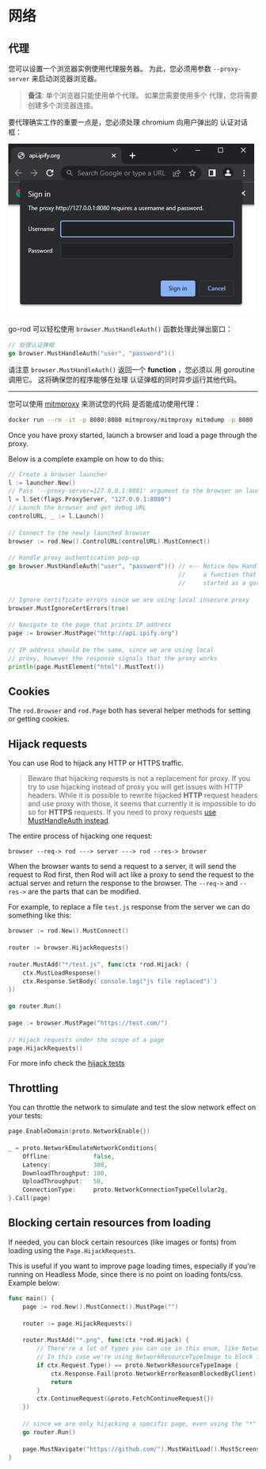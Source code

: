 # 网络

## 代理

您可以设置一个浏览器实例使用代理服务器。 为此，您必须用参数 `--proxy-server` 来启动浏览器浏览器。

> **备注**: 单个浏览器只能使用单个代理。 如果您需要使用多个 代理，您将需要创建多个浏览器连接。

要代理确实工作的重要一点是，您必须处理 chromium 向用户弹出的 认证对话框：

![Proxy Auth Dialog](network/proxy-auth-dialog.png)

go-rod 可以轻松使用 `browser.MustHandleAuth()` 函数处理此弹出窗口：

```go
// 处理认证弹框
go browser.MustHandleAuth("user", "password")()
```

请注意 `browser.MustHandleAuth()` 返回一个 **function** ，您必须以 用 goroutine 调用它。 这将确保您的程序能够在处理 认证弹框的同时异步运行其他代码。

---

您可以使用 [mitmproxy](https://mitmproxy.org/) 来测试您的代码 是否能成功使用代理：

```bash
docker run --rm -it -p 8080:8080 mitmproxy/mitmproxy mitmdump -p 8080 --proxyauth user:password
```

Once you have proxy started, launch a browser and load a page through the proxy.

Below is a complete example on how to do this:

```go
// Create a browser launcher
l := launcher.New()
// Pass '--proxy-server=127.0.0.1:8081' argument to the browser on launch
l = l.Set(flags.ProxyServer, "127.0.0.1:8080")
// Launch the browser and get debug URL
controlURL, _ := l.Launch()

// Connect to the newly launched browser
browser := rod.New().ControlURL(controlURL).MustConnect()

// Handle proxy authentication pop-up
go browser.MustHandleAuth("user", "password")() // <-- Notice how HandleAuth returns
                                                //     a function that must be
                                                //     started as a goroutine!

// Ignore certificate errors since we are using local insecure proxy
browser.MustIgnoreCertErrors(true)

// Navigate to the page that prints IP address
page := browser.MustPage("http://api.ipify.org")

// IP address should be the same, since we are using local
// proxy, however the response signals that the proxy works
println(page.MustElement("html").MustText())
```

## Cookies

The `rod.Browser` and `rod.Page` both has several helper methods for setting or getting cookies.

## Hijack requests

You can use Rod to hijack any HTTP or HTTPS traffic.

> Beware that hijacking requests is not a replacement for proxy. If you try to use hijacking instead of proxy you will get issues with HTTP headers. While it is possible to rewrite hijacked **HTTP** request headers and use proxy with those, it seems that currently it is impossible to do so for **HTTPS** requests. If you need to proxy requests [use MustHandleAuth instead](/network?id=proxy).

The entire process of hijacking one request:

```text
browser --req-> rod ---> server ---> rod --res-> browser
```

When the browser wants to send a request to a server, it will send the request to Rod first, then Rod will act like a proxy to send the request to the actual server and return the response to the browser. The `--req->` and `--res->` are the parts that can be modified.

For example, to replace a file `test.js` response from the server we can do something like this:

```go
browser := rod.New().MustConnect()

router := browser.HijackRequests()

router.MustAdd("*/test.js", func(ctx *rod.Hijack) {
    ctx.MustLoadResponse()
    ctx.Response.SetBody(`console.log("js file replaced")`)
})

go router.Run()

page := browser.MustPage("https://test.com/")

// Hijack requests under the scope of a page
page.HijackRequests()
```

For more info check the [hijack tests](https://github.com/go-rod/rod/blob/master/hijack_test.go)

## Throttling

You can throttle the network to simulate and test the slow network effect on your tests:

```go
page.EnableDomain(proto.NetworkEnable{})

_ = proto.NetworkEmulateNetworkConditions{
    Offline:            false,
    Latency:            300,
    DownloadThroughput: 100,
    UploadThroughput:   50,
    ConnectionType:     proto.NetworkConnectionTypeCellular2g,
}.Call(page)
```

## Blocking certain resources from loading

If needed, you can block certain resources (like images or fonts) from loading using the `Page.HijackRequests`.

This is useful if you want to improve page loading times, especially if you're running on Headless Mode, since there is no point on loading fonts/css. Example below:

```go
func main() {
    page := rod.New().MustConnect().MustPage("")

    router := page.HijackRequests()

    router.MustAdd("*.png", func(ctx *rod.Hijack) {
        // There're a lot of types you can use in this enum, like NetworkResourceTypeScript for javascript files
        // In this case we're using NetworkResourceTypeImage to block images
        if ctx.Request.Type() == proto.NetworkResourceTypeImage {
            ctx.Response.Fail(proto.NetworkErrorReasonBlockedByClient)
            return
        }
        ctx.ContinueRequest(&proto.FetchContinueRequest{})
    })

    // since we are only hijacking a specific page, even using the "*" won't affect much of the performance
    go router.Run()

    page.MustNavigate("https://github.com/").MustWaitLoad().MustScreenshot("")
}
```
